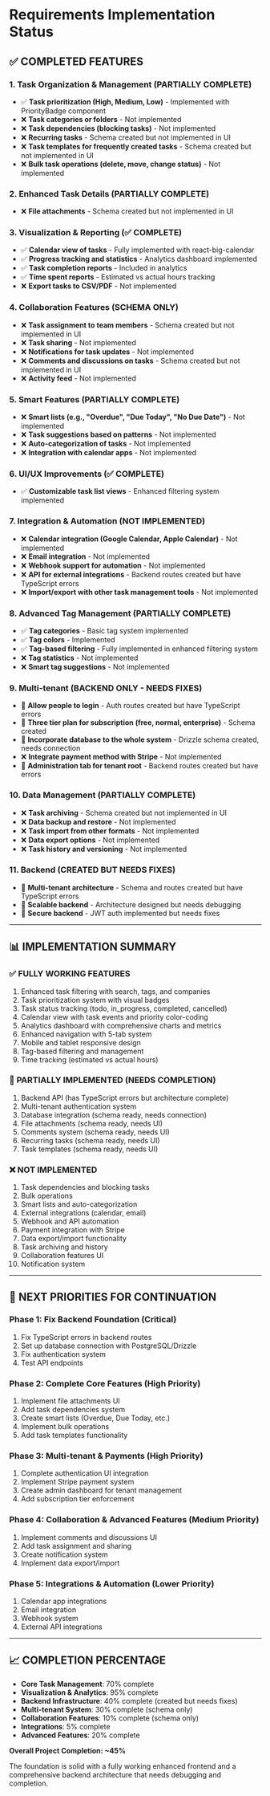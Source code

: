 # Requirements Implementation Status

## ✅ COMPLETED FEATURES

### 1. **Task Organization & Management** (PARTIALLY COMPLETE)
- ✅ **Task prioritization (High, Medium, Low)** - Implemented with PriorityBadge component
- ❌ **Task categories or folders** - Not implemented
- ❌ **Task dependencies (blocking tasks)** - Not implemented
- ❌ **Recurring tasks** - Schema created but not implemented in UI
- ❌ **Task templates for frequently created tasks** - Schema created but not implemented in UI
- ❌ **Bulk task operations (delete, move, change status)** - Not implemented

### 2. **Enhanced Task Details** (PARTIALLY COMPLETE)
- ❌ **File attachments** - Schema created but not implemented in UI

### 3. **Visualization & Reporting** (✅ COMPLETE)
- ✅ **Calendar view of tasks** - Fully implemented with react-big-calendar
- ✅ **Progress tracking and statistics** - Analytics dashboard implemented
- ✅ **Task completion reports** - Included in analytics
- ✅ **Time spent reports** - Estimated vs actual hours tracking
- ❌ **Export tasks to CSV/PDF** - Not implemented

### 4. **Collaboration Features** (SCHEMA ONLY)
- ❌ **Task assignment to team members** - Schema created but not implemented in UI
- ❌ **Task sharing** - Not implemented
- ❌ **Notifications for task updates** - Not implemented
- ❌ **Comments and discussions on tasks** - Schema created but not implemented in UI
- ❌ **Activity feed** - Not implemented

### 5. **Smart Features** (PARTIALLY COMPLETE)
- ❌ **Smart lists (e.g., "Overdue", "Due Today", "No Due Date")** - Not implemented
- ❌ **Task suggestions based on patterns** - Not implemented
- ❌ **Auto-categorization of tasks** - Not implemented
- ❌ **Integration with calendar apps** - Not implemented

### 6. **UI/UX Improvements** (✅ COMPLETE)
- ✅ **Customizable task list views** - Enhanced filtering system implemented

### 7. **Integration & Automation** (NOT IMPLEMENTED)
- ❌ **Calendar integration (Google Calendar, Apple Calendar)** - Not implemented
- ❌ **Email integration** - Not implemented
- ❌ **Webhook support for automation** - Not implemented
- ❌ **API for external integrations** - Backend routes created but have TypeScript errors
- ❌ **Import/export with other task management tools** - Not implemented

### 8. **Advanced Tag Management** (PARTIALLY COMPLETE)
- ✅ **Tag categories** - Basic tag system implemented
- ✅ **Tag colors** - Implemented
- ✅ **Tag-based filtering** - Fully implemented in enhanced filtering system
- ❌ **Tag statistics** - Not implemented
- ❌ **Smart tag suggestions** - Not implemented

### 9. **Multi-tenant** (BACKEND ONLY - NEEDS FIXES)
- 🔧 **Allow people to login** - Auth routes created but have TypeScript errors
- 🔧 **Three tier plan for subscription (free, normal, enterprise)** - Schema created
- 🔧 **Incorporate database to the whole system** - Drizzle schema created, needs connection
- ❌ **Integrate payment method with Stripe** - Not implemented
- 🔧 **Administration tab for tenant root** - Backend routes created but have errors

### 10. **Data Management** (PARTIALLY COMPLETE)
- ❌ **Task archiving** - Schema created but not implemented in UI
- ❌ **Data backup and restore** - Not implemented
- ❌ **Task import from other formats** - Not implemented
- ❌ **Data export options** - Not implemented
- ❌ **Task history and versioning** - Not implemented

### 11. **Backend** (CREATED BUT NEEDS FIXES)
- 🔧 **Multi-tenant architecture** - Schema and routes created but have TypeScript errors
- 🔧 **Scalable backend** - Architecture designed but needs debugging
- 🔧 **Secure backend** - JWT auth implemented but needs fixes

---

## 📊 IMPLEMENTATION SUMMARY

### ✅ **FULLY WORKING FEATURES**
1. Enhanced task filtering with search, tags, and companies
2. Task prioritization system with visual badges
3. Task status tracking (todo, in_progress, completed, cancelled)
4. Calendar view with task events and priority color-coding
5. Analytics dashboard with comprehensive charts and metrics
6. Enhanced navigation with 5-tab system
7. Mobile and tablet responsive design
8. Tag-based filtering and management
9. Time tracking (estimated vs actual hours)

### 🔧 **PARTIALLY IMPLEMENTED (NEEDS COMPLETION)**
1. Backend API (has TypeScript errors but architecture complete)
2. Multi-tenant authentication system
3. Database integration (schema ready, needs connection)
4. File attachments (schema ready, needs UI)
5. Comments system (schema ready, needs UI)
6. Recurring tasks (schema ready, needs UI)
7. Task templates (schema ready, needs UI)

### ❌ **NOT IMPLEMENTED**
1. Task dependencies and blocking tasks
2. Bulk operations
3. Smart lists and auto-categorization
4. External integrations (calendar, email)
5. Webhook and API automation
6. Payment integration with Stripe
7. Data export/import functionality
8. Task archiving and history
9. Collaboration features UI
10. Notification system

---

## 🎯 **NEXT PRIORITIES FOR CONTINUATION**

### **Phase 1: Fix Backend Foundation** (Critical)
1. Fix TypeScript errors in backend routes
2. Set up database connection with PostgreSQL/Drizzle
3. Fix authentication system
4. Test API endpoints

### **Phase 2: Complete Core Features** (High Priority)
1. Implement file attachments UI
2. Add task dependencies system
3. Create smart lists (Overdue, Due Today, etc.)
4. Implement bulk operations
5. Add task templates functionality

### **Phase 3: Multi-tenant & Payments** (High Priority)
1. Complete authentication UI integration
2. Implement Stripe payment system
3. Create admin dashboard for tenant management
4. Add subscription tier enforcement

### **Phase 4: Collaboration & Advanced Features** (Medium Priority)
1. Implement comments and discussions UI
2. Add task assignment and sharing
3. Create notification system
4. Implement data export/import

### **Phase 5: Integrations & Automation** (Lower Priority)
1. Calendar app integrations
2. Email integration
3. Webhook system
4. External API integrations

---

## 📈 **COMPLETION PERCENTAGE**

- **Core Task Management**: 70% complete
- **Visualization & Analytics**: 95% complete
- **Backend Infrastructure**: 40% complete (created but needs fixes)
- **Multi-tenant System**: 30% complete (schema only)
- **Collaboration Features**: 10% complete (schema only)
- **Integrations**: 5% complete
- **Advanced Features**: 20% complete

**Overall Project Completion: ~45%**

The foundation is solid with a fully working enhanced frontend and a comprehensive backend architecture that needs debugging and completion.